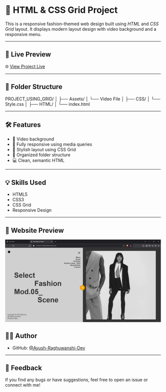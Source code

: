 # 🎨 HTML & CSS Grid Project

This is a responsive fashion-themed web design built using *HTML* and *CSS Grid* layout. It displays modern layout design with video background and a responsive menu.

---

## 🔗 Live Preview

🌐 [View Project Live](https://ayush-raghuwanshi-dev.github.io/HTML-CSS-Grid-Project/)

---

## 📁 Folder Structure
PROJECT_USING_GRID/ 
│ ├── Assets/ 
│ └── Video File 
│ ├── CSS/ 
│ └── Style.css 
│ ├── HTML/ 
│ └── index.html 


---

## 🛠 Features

- 🎥 Video background
- 📱 Fully responsive using media queries
- 🎨 Stylish layout using CSS Grid
- 📂 Organized folder structure
- 💻 Clean, semantic HTML

---

## 💡 Skills Used

- HTML5
- CSS3
- CSS Grid
- Responsive Design

---
## 📸 Website Preview

![Website Preview](../Assets/Preview.png)

## 🙋‍♂ Author

- GitHub: [@Ayush-Raghuwanshi-Dev](https://github.com/Ayush-Raghuwanshi-Dev)

---
## 📩 Feedback

If you find any bugs or have suggestions, feel free to open an issue or connect with me!